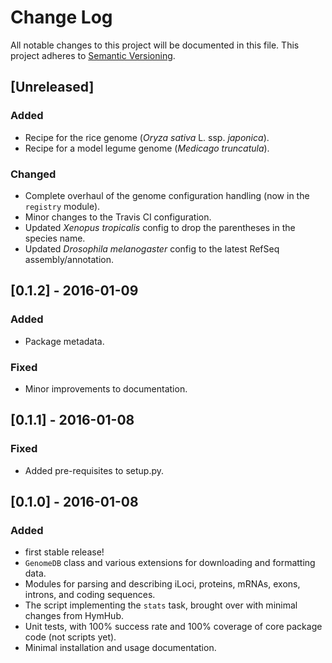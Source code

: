 # Change Log
All notable changes to this project will be documented in this file.
This project adheres to [Semantic Versioning](http://semver.org/).

## [Unreleased]
### Added
- Recipe for the rice genome (*Oryza sativa* L. ssp. *japonica*).
- Recipe for a model legume genome (*Medicago truncatula*).

### Changed
- Complete overhaul of the genome configuration handling (now in the `registry` module).
- Minor changes to the Travis CI configuration.
- Updated *Xenopus tropicalis* config to drop the parentheses in the species name.
- Updated *Drosophila melanogaster* config to the latest RefSeq assembly/annotation.

## [0.1.2] - 2016-01-09
### Added
- Package metadata.

### Fixed
- Minor improvements to documentation.

## [0.1.1] - 2016-01-08
### Fixed
- Added pre-requisites to setup.py.

## [0.1.0] - 2016-01-08

### Added
- first stable release!
- `GenomeDB` class and various extensions for downloading and formatting data.
- Modules for parsing and describing iLoci, proteins, mRNAs, exons, introns, and coding sequences.
- The script implementing the `stats` task, brought over with minimal changes from HymHub.
- Unit tests, with 100% success rate and 100% coverage of core package code (not scripts yet).
- Minimal installation and usage documentation.